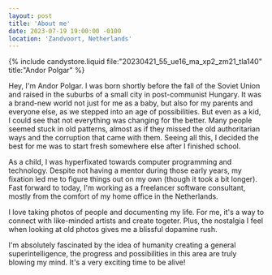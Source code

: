```yaml
---
layout: post
title: 'About me'
date: 2023-07-19 19:00:00 -0100
location: 'Zandvoort, Netherlands'
---
```


{% include candystore.liquid file:"20230421_55_ue16_ma_xp2_zm21_tla140" title:"Andor Polgar" %}

Hey, I'm Andor Polgar. I was born shortly before the fall of the Soviet Union and raised in the suburbs of a small city in post-communist Hungary. It was a brand-new world not just for me as a baby, but also for my parents and everyone else, as we stepped into an age of possibilities. But even as a kid, I could see that not everything was changing for the better. Many people seemed stuck in old patterns, almost as if they missed the old authoritarian ways and the corruption that came with them. Seeing all this, I decided the best for me was to start fresh somewhere else after I finished school.

As a child, I was hyperfixated towards computer programming and technology. Despite not having a mentor during those early years, my fixation led me to figure things out on my own (though it took a bit longer). Fast forward to today, I'm working as a freelancer software consultant, mostly from the comfort of my home office in the Netherlands.

I love taking photos of people and documenting my life. For me, it's a way to connect with like-minded artists and create togeter. Plus, the nostalgia I feel when looking at old photos gives me a blissful dopamine rush.

I'm absolutely fascinated by the idea of humanity creating a general superintelligence, the progress and possibilities in this area are truly blowing my mind. It's a very exciting time to be alive!
